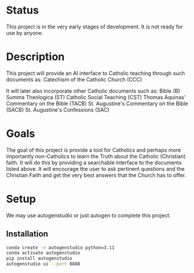 # Status

This project is in the very early stages of development.  It is not
ready for use by anyone.


# Description

This project will provide an AI interface to Catholic teaching through
such documents as:
    Catechism of the Catholic Church (CCC)

It will later also incorporate other Catholic documents such as:
    Bible (B)
    Summa Theologica (ST)
    Catholic Social Teaching (CST)
    Thomas Aquinas' Commentary on the Bible (TACB)
    St. Augustine's Commentary on the Bible (SACB)
    St. Augustine's Confessions (SAC)


# Goals

The goal of this project is provide a tool for Catholics and perhaps
more importantly non-Catholics to learn the Truth about the
Catholic (Christian) faith.  It will do this by providing a
searchable interface to the documents listed above.  It will
encourage the user to ask pertinent questions and the Christian
Faith and get the very best answers that the Church has to offer.



# Setup

We may use autogenstudio or just autogen to complete this project.

## Installation


```bash
conda create -n autogenstudio python=3.11
conda activate autogenstudio
pip install autogenstudio
autogenstudio ui --port 8888
```
